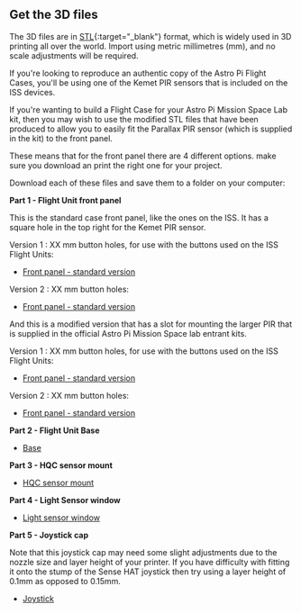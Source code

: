 ## Get the 3D files

The 3D files are in [STL](https://en.wikipedia.org/wiki/STL_%28file_format%29){:target="_blank"} format, which is widely used in 3D printing all over the world.  Import using metric millimetres (mm), and no scale adjustments will be required.

If you're looking to reproduce an authentic copy of the Astro Pi Flight Cases, you'll be using one of the Kemet PIR sensors that is included on the ISS devices.

If you're wanting to build a Flight Case for your Astro Pi Mission Space Lab kit, then you may wish to use the modified STL files that have been produced to allow you to easily fit the Parallax PIR  sensor (which is supplied in the kit) to the front panel. 

These means that for the front panel there are 4 different options. make sure you download an print the right one for your project. 

Download each of these files and save them to a folder on your computer:

**Part 1 - Flight Unit front panel**

This is the standard case front panel, like the ones on the ISS. It has a square hole in the top right for the Kemet PIR sensor.

Version 1 :  XX mm button holes, for use with the buttons used on the ISS Flight Units:

* [Front panel - standard version](https://github.com/raspberrypilearning/astro-pi-flight-case/raw/master/data/3d-printed/STL/Astro_Pi_Heat_Sink.stl) 

Version 2 :  XX mm button holes:

* [Front panel - standard version](https://github.com/raspberrypilearning/astro-pi-flight-case/raw/master/data/3d-printed/STL/Astro_Pi_Heat_Sink.stl) 
  
And this is a modified version that has a slot for mounting the larger PIR that is supplied in the official Astro Pi Mission Space lab entrant kits.

Version 1 :  XX mm button holes, for use with the buttons used on the ISS Flight Units:

* [Front panel - standard version](https://github.com/raspberrypilearning/astro-pi-flight-case/raw/master/data/3d-printed/STL/Astro_Pi_Heat_Sink.stl) 

Version 2 :  XX mm button holes:

* [Front panel - standard version](https://github.com/raspberrypilearning/astro-pi-flight-case/raw/master/data/3d-printed/STL/Astro_Pi_Heat_Sink.stl) 
  
**Part 2 - Flight Unit Base**

* [Base](https://github.com/raspberrypilearning/astro-pi-flight-case/raw/master/data/3d-printed/STL/Astro_Pi_Base_Pi1_or_2.stl) 

**Part 3 - HQC sensor mount**

* [HQC sensor mount](https://github.com/raspberrypilearning/astro-pi-flight-case/raw/master/data/3d-printed/STL/Astro_Pi_Middle.stl) 

**Part 4 - Light Sensor window**

* [Light sensor window](https://github.com/raspberrypilearning/astro-pi-flight-case/raw/master/data/3d-printed/STL/Astro_Pi_Lid_10mm_Buttons.stl) 

**Part 5 - Joystick cap**

Note that this joystick cap may need some slight adjustments due to the nozzle size and layer height of your printer. If you have difficulty with fitting it onto the stump of the Sense HAT joystick then try using a layer height of 0.1mm as opposed to 0.15mm.

* [Joystick](https://github.com/raspberrypilearning/astro-pi-flight-case/raw/master/data/3d-printed/STL/Astro_Pi_Joystick.stl)



